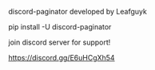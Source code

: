 discord-paginator developed by Leafguyk

pip install -U discord-paginator

join discord server for support!

https://discord.gg/E6uHCgXh54
